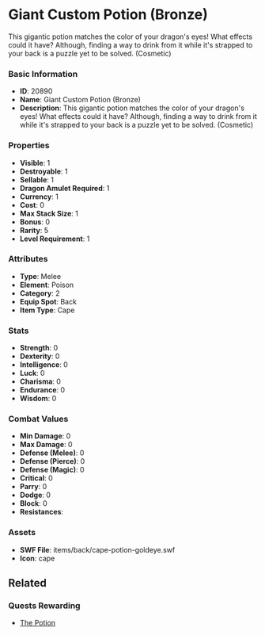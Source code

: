 # Giant Custom Potion (Bronze)

This gigantic potion matches the color of your dragon's eyes! What effects could it have? Although, finding a way to drink from it while it's strapped to your back is a puzzle yet to be solved. (Cosmetic)

### Basic Information

- **ID**: 20890
- **Name**: Giant Custom Potion (Bronze)
- **Description**: This gigantic potion matches the color of your dragon&#039;s eyes! What effects could it have? Although, finding a way to drink from it while it&#039;s strapped to your back is a puzzle yet to be solved. (Cosmetic)

### Properties

- **Visible**: 1
- **Destroyable**: 1
- **Sellable**: 1
- **Dragon Amulet Required**: 1
- **Currency**: 1
- **Cost**: 0
- **Max Stack Size**: 1
- **Bonus**: 0
- **Rarity**: 5
- **Level Requirement**: 1

### Attributes

- **Type**: Melee
- **Element**: Poison
- **Category**: 2
- **Equip Spot**: Back
- **Item Type**: Cape

### Stats

- **Strength**: 0
- **Dexterity**: 0
- **Intelligence**: 0
- **Luck**: 0
- **Charisma**: 0
- **Endurance**: 0
- **Wisdom**: 0

### Combat Values

- **Min Damage**: 0
- **Max Damage**: 0
- **Defense (Melee)**: 0
- **Defense (Pierce)**: 0
- **Defense (Magic)**: 0
- **Critical**: 0
- **Parry**: 0
- **Dodge**: 0
- **Block**: 0
- **Resistances**: 

### Assets

- **SWF File**: items/back/cape-potion-goldeye.swf
- **Icon**: cape

## Related

### Quests Rewarding

- [The Potion](../quests/1941-the-potion.md)

